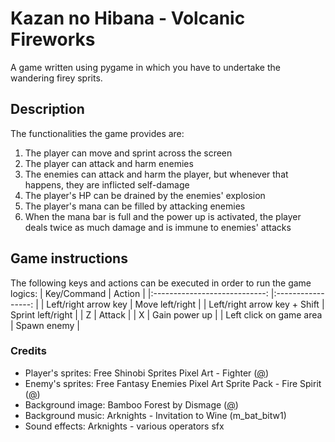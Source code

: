 # Kazan no Hibana - Volcanic Fireworks

A game written using pygame in which you have to undertake the wandering firey sprits.

## Description

The functionalities the game provides are:
1. The player can move and sprint across the screen
1. The player can attack and harm enemies
1. The enemies can attack and harm the player, but whenever that happens, they are inflicted self-damage
1. The player's HP can be drained by the enemies' explosion
1. The player's mana can be filled by attacking enemies
1. When the mana bar is full and the power up is activated, the player deals twice as much damage and is immune to enemies' attacks

## Game instructions

The following keys and actions can be executed in order to run the game logics:
|          Key/Command         	|       Action      	|
|:----------------------------:	|:-----------------:	|
|     Left/right arrow key     	|  Move left/right  	|
| Left/right arrow key + Shift 	| Sprint left/right 	|
| Z                            	| Attack            	|
| X                            	| Gain power up     	|
| Left click on game area      	| Spawn enemy       	|

### Credits
- Player's sprites: Free Shinobi Sprites Pixel Art - Fighter ([@](https://craftpix.net/freebies/free-shinobi-sprites-pixel-art/))
- Enemy's sprites: Free Fantasy Enemies Pixel Art Sprite Pack - Fire Spirit ([@](https://craftpix.net/freebies/free-fantasy-enemies-pixel-art-sprite-pack/))
- Background image: Bamboo Forest by Dismage ([@](https://www.deviantart.com/dismage/art/Bamboo-Forest-688465206))
- Background music: Arknights - Invitation to Wine (m_bat_bitw1)
- Sound effects: Arknights - various operators sfx
